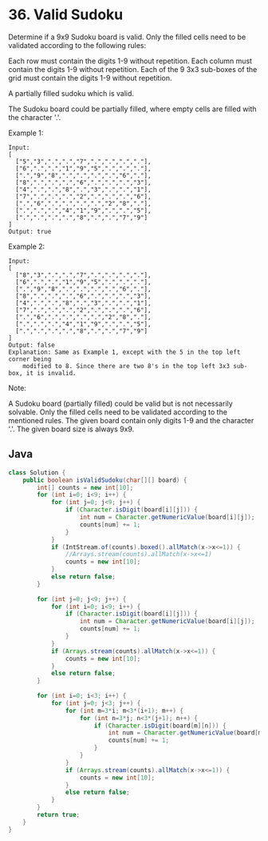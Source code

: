 # 36. Valid Sudoku

Determine if a 9x9 Sudoku board is valid. Only the filled cells need to be validated according to the following rules:

Each row must contain the digits 1-9 without repetition.
Each column must contain the digits 1-9 without repetition.
Each of the 9 3x3 sub-boxes of the grid must contain the digits 1-9 without repetition.

A partially filled sudoku which is valid.

The Sudoku board could be partially filled, where empty cells are filled with the character '.'.

Example 1:
```
Input:
[
  ["5","3",".",".","7",".",".",".","."],
  ["6",".",".","1","9","5",".",".","."],
  [".","9","8",".",".",".",".","6","."],
  ["8",".",".",".","6",".",".",".","3"],
  ["4",".",".","8",".","3",".",".","1"],
  ["7",".",".",".","2",".",".",".","6"],
  [".","6",".",".",".",".","2","8","."],
  [".",".",".","4","1","9",".",".","5"],
  [".",".",".",".","8",".",".","7","9"]
]
Output: true
```
Example 2:
```
Input:
[
  ["8","3",".",".","7",".",".",".","."],
  ["6",".",".","1","9","5",".",".","."],
  [".","9","8",".",".",".",".","6","."],
  ["8",".",".",".","6",".",".",".","3"],
  ["4",".",".","8",".","3",".",".","1"],
  ["7",".",".",".","2",".",".",".","6"],
  [".","6",".",".",".",".","2","8","."],
  [".",".",".","4","1","9",".",".","5"],
  [".",".",".",".","8",".",".","7","9"]
]
Output: false
Explanation: Same as Example 1, except with the 5 in the top left corner being 
    modified to 8. Since there are two 8's in the top left 3x3 sub-box, it is invalid.
```
Note:

A Sudoku board (partially filled) could be valid but is not necessarily solvable.
Only the filled cells need to be validated according to the mentioned rules.
The given board contain only digits 1-9 and the character '.'.
The given board size is always 9x9.

## Java
```java
class Solution {
    public boolean isValidSudoku(char[][] board) {
        int[] counts = new int[10];
        for (int i=0; i<9; i++) {
            for (int j=0; j<9; j++) {
                if (Character.isDigit(board[i][j])) {
                    int num = Character.getNumericValue(board[i][j]);
                    counts[num] += 1;
                } 
            }
            if (IntStream.of(counts).boxed().allMatch(x->x<=1)) {
                //Arrays.stream(counts).allMatch(x->x<=1)
                counts = new int[10];
            }
            else return false;
        }
        
        for (int j=0; j<9; j++) {
            for (int i=0; i<9; i++) {
                if (Character.isDigit(board[i][j])) {
                    int num = Character.getNumericValue(board[i][j]);
                    counts[num] += 1;
                } 
            }
            if (Arrays.stream(counts).allMatch(x->x<=1)) {
                counts = new int[10];
            }
            else return false;
        }
        
        for (int i=0; i<3; i++) {
            for (int j=0; j<3; j++) {
                for (int m=3*i; m<3*(i+1); m++) {
                    for (int n=3*j; n<3*(j+1); n++) {
                        if (Character.isDigit(board[m][n])) {
                            int num = Character.getNumericValue(board[m][n]);
                            counts[num] += 1;
                        } 
                    }
                }
                if (Arrays.stream(counts).allMatch(x->x<=1)) {
                    counts = new int[10];
                }
                else return false;
            }
        }
        return true;
    }
}
```
